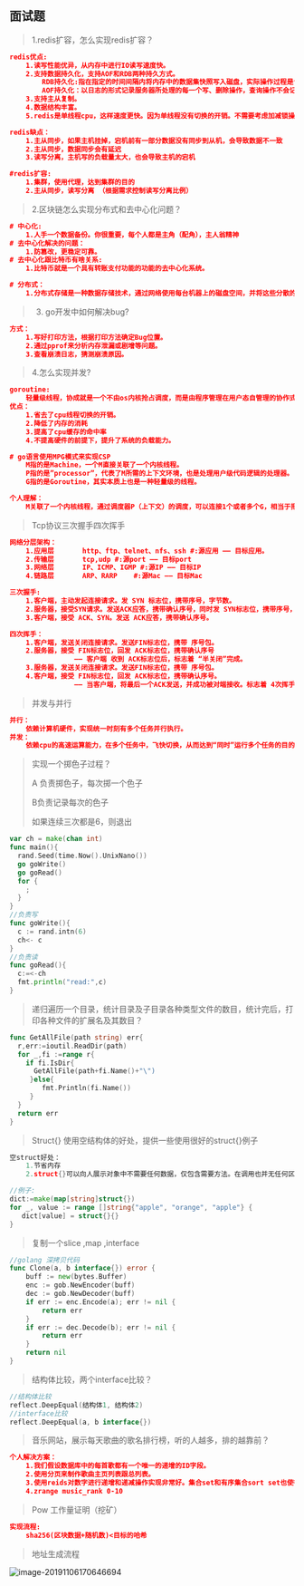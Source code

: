 ## 面试题

> 1.redis扩容，怎么实现redis扩容？

```json
redis优点:
	1.读写性能优异，从内存中进行IO读写速度快。
	2.支持数据持久化，支持AOF和RDB两种持久方式。
		RDB持久化:指在指定的时间间隔内将内存中的数据集快照写入磁盘，实际操作过程是fork一个子进程，先将数据集		写入临时文件，写入成功后，再替换之前的文件，用二进制压缩存储
		AOF持久化：以日志的形式记录服务器所处理的每一个写、删除操作，查询操作不会记录，以文本的方式记录，可以打开文件看到详细的操作记录。
	3.支持主从复制。
	4.数据结构丰富。
	5.redis是单线程cpu，这样速度更快。因为单线程没有切换的开销。不需要考虑加减锁操作。多路复用IO模型，效率高

redis缺点：
	1.主从同步，如果主机挂掉，宕机前有一部分数据没有同步到从机，会导致数据不一致
	2.主从同步，数据同步会有延迟
	3.读写分离，主机写的负载量太大，也会导致主机的宕机

#redis扩容:
	1.集群，使用代理，达到集群的目的
	2.主从同步，读写分离 （根据需求控制读写分离比例）
```



> 2.区块链怎么实现分布式和去中心化问题？

```json
# 中心化:
	1.人手一个数据备份。你很重要，每个人都是主角（配角），主人翁精神
# 去中心化解决的问题：
	1.防篡改，更稳定可靠。
# 去中心化跟比特币有啥关系:
	1.比特币就是一个具有转账支付功能的功能的去中心化系统。

# 分布式：
	1.分布式存储是一种数据存储技术，通过网络使用每台机器上的磁盘空间，并将这些分散的存储资源构成一个虚拟的存储设备，数据分散的存储在网络中的各个角落。

```

> 3. go开发中如何解决bug?

```json
方式：
	1.写好打印方法，根据打印方法确定Bug位置。
	2.通过pprof来分析内存泄漏或剧增等问题。
	3.查看崩溃日志，猜测崩溃原因。
```

> 4.怎么实现并发?

```json
goroutine:
	轻量级线程，协成就是一个不由os内核抢占调度，而是由程序管理在用户态自管理的协作式“线程”。
优点：
	1.省去了cpu线程切换的开销。
	2.降低了内存的消耗
	3.提高了cpu缓存的命中率
	4.不提高硬件的前提下，提升了系统的负载能力。

# go语言使用MPG模式来实现CSP
	M指的是Machine，一个M直接关联了一个内核线程。
	P指的是”processor”，代表了M所需的上下文环境，也是处理用户级代码逻辑的处理器。
	G指的是Goroutine，其实本质上也是一种轻量级的线程。

个人理解：
	M关联了一个内核线程，通过调度器P（上下文）的调度，可以连接1个或者多个G，相当于把一个内核线程切分成N个用户线程，M和P是一对一关系（但是实际调度中关系多变），通过P调度N个G（P和G是一对多关系），实现内核线程和G的多对多关系（M:N），通过这个方式，一个内核线程就可以起N个Goroutine，同样硬件配置的机器可用的用户线程就成几何级增长，并发性大幅提高。
```

> Tcp协议三次握手四次挥手

```json
网络分层架构：
	1.应用层		http、ftp、telnet、nfs、ssh #:源应用 —— 目标应用。
	2.传输层		tcp,udp #:源port —— 目标port
	3.网络层		IP、ICMP、IGMP #:源IP —— 目标IP
	4.链路层		ARP、RARP	#:源Mac —— 目标Mac

三次握手:
	1.客户端，主动发起连接请求。发 SYN 标志位，携带序号，字节数。
	2.服务器，接受SYN请求。发送ACK应答，携带确认序号，同时发 SYN标志位，携带序号，字节数。
	3.客户端，接受 ACK、SYN。发送 ACK应答，携带确认序号。

四次挥手：
	1.客户端，发送关闭连接请求。发送FIN标志位，携带 序号包。
	2.服务器，接受 FIN标志位，回发 ACK标志位，携带确认序号
				—— 客户端 收到 ACK标志位后，标志着 “半关闭”完成。
	3.服务器，发送关闭连接请求。发送FIN标志位，携带 序号包。
	4.客户端，接受 FIN标志位，回发 ACK标志位，携带确认序号。 
				—— 当客户端，将最后一个ACK发送，并成功被对端接收。标志着 4次挥手完成。

```

> 并发与并行

```json
并行：
	依赖计算机硬件，实现统一时刻有多个任务并行执行。
并发：
	依赖cpu的高速运算能力，在多个任务中，飞快切换，从而达到“同时”运行多个任务的目的。
```

> 实现一个掷色子过程？
>
> A 负责掷色子，每次掷一个色子
>
> B负责记录每次的色子
>
> 如果连续三次都是6，则退出

```go
var ch = make(chan int)
func main(){
  rand.Seed(time.Now().UnixNano()) 
  go goWrite()
  go goRead()
  for {
    ;
  }
}
//负责写
func goWrite(){
  c := rand.intn(6)
  ch<- c
}
//负责读
func goRead(){
  c:=<-ch
  fmt.println("read:",c)
}
```

> 递归遍历一个目录，统计目录及子目录各种类型文件的数目，统计完后，打印各种文件的扩展名及其数目？

```go
func GetAllFile(path string) err{
  r,err:=ioutil.ReadDir(path)
  for _,fi :=range r{
    if fi.IsDir{
      GetAllFile(path+fi.Name()+"\")
     }else{
        fmt.Println(fi.Name())         
     }
  }
  return err
}
```

> Struct{} 使用空结构体的好处，提供一些使用很好的struct{}例子

```go
空struct好处：
	1.节省内存
	2.struct{}可以向人展示对象中不需要任何数据，仅包含需要方法。在调用也并无任何区别

//例子:
dict:=make(map[string]struct{})
for _, value := range []string{"apple", "orange", "apple"} {
   dict[value] = struct{}{}
}
```

> 复制一个slice ,map ,interface

```go
//golang 深拷贝代码
func Clone(a, b interface{}) error {
    buff := new(bytes.Buffer)
    enc := gob.NewEncoder(buff)
    dec := gob.NewDecoder(buff)
    if err := enc.Encode(a); err != nil {
        return err
    }
    if err := dec.Decode(b); err != nil {
        return err
    }
    return nil
}
```

> 结构体比较，两个interface比较？

```go
//结构体比较
reflect.DeepEqual(结构体1, 结构体2)
//interface比较
reflect.DeepEqual(a, b interface{})
```

> 音乐网站，展示每天歌曲的歌名排行榜，听的人越多，排的越靠前？

```json
个人解决方案：
	1.我们假设数据库中的每首歌都有一个唯一的递增的ID字段。
	2.使用分页来制作歌曲主页列表跟总列表。
	3.使用reids对数字进行递增和递减操作实现非常好。集合set和有序集合sort set也使得我们执行变的简单。
	4.zrange music_rank 0-10 
```

> Pow 工作量证明（挖矿）

```json
实现流程:
	sha256(区块数据+随机数)<目标的哈希
```

> 地址生成流程

![image-20191106170646694](image-20191106170646694.png)

